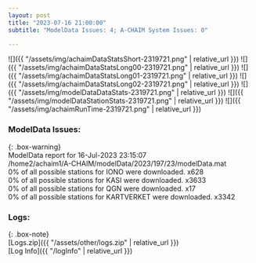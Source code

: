 ```yaml
---
layout: post
title: "2023-07-16 21:00:00"
subtitle: "ModelData Issues: 4; A-CHAIM System Issues: 0"

---
```


![]({{ "/assets/img/achaimDataStatsShort-2319721.png" | relative_url }})
![]({{ "/assets/img/achaimDataStatsLong00-2319721.png" | relative_url }})
![]({{ "/assets/img/achaimDataStatsLong01-2319721.png" | relative_url }})
![]({{ "/assets/img/achaimDataStatsLong02-2319721.png" | relative_url }})
![]({{ "/assets/img/modelDataDataStats-2319721.png" | relative_url }})
![]({{ "/assets/img/modelDataStationStats-2319721.png" | relative_url }})
![]({{ "/assets/img/achaimRunTime-2319721.png" | relative_url }})


### ModelData Issues:  
  
{: .box-warning}  
 ModelData report for 16-Jul-2023 23:15:07   
 /home2/achaim1/A-CHAIM/modelData/2023/197/23/modelData.mat   
 0% of all possible stations for IONO were downloaded. x628   
 0% of all possible stations for KASI were downloaded. x3633   
 0% of all possible stations for QGN were downloaded. x17   
 0% of all possible stations for KARTVERKET were downloaded. x3342   
  


### Logs:  
  
{: .box-note}  
[Logs.zip]({{ "/assets/other/logs.zip" | relative_url }})  
[Log Info]({{ "/logInfo" | relative_url }})  

